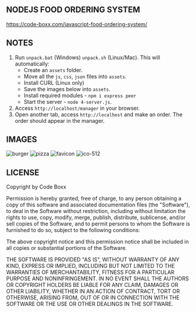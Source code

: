 ## NODEJS FOOD ORDERING SYSTEM
https://code-boxx.com/javascript-food-ordering-system/

## NOTES
1) Run `unpack.bat` (Windows) `unpack.sh` (Linux/Mac). This will automatically:
   - Create an `assets` folder.
   - Move all the `js`, `css`, `json` files into `assets`.
   - Install CURL (Linux only)
   - Save the images below into `assets`.
   - Install required modules - `npm i express peer`
   - Start the server - `node 4-server.js`.
2) Access `http://localhost/manager` in your browser.
3) Open another tab, access `http://localhost` and make an order. The order should appear in the manager.

## IMAGES
![burger](https://user-images.githubusercontent.com/11156244/244247098-57d945e4-6e97-480e-868d-b544e02bb210.png)
![pizza](https://user-images.githubusercontent.com/11156244/244247111-7bed4df8-e3c9-4712-b943-90dd4987a23a.png)
![favicon](https://user-images.githubusercontent.com/11156244/244247124-eeaa9dfb-b845-40cc-a8e8-5dde467f1675.png)
![ico-512](https://user-images.githubusercontent.com/11156244/244247136-48360ca4-a8c8-42b8-b131-401a22913831.png)

## LICENSE
Copyright by Code Boxx

Permission is hereby granted, free of charge, to any person obtaining a copy
of this software and associated documentation files (the "Software"), to deal
in the Software without restriction, including without limitation the rights
to use, copy, modify, merge, publish, distribute, sublicense, and/or sell
copies of the Software, and to permit persons to whom the Software is
furnished to do so, subject to the following conditions:

The above copyright notice and this permission notice shall be included in all
copies or substantial portions of the Software.

THE SOFTWARE IS PROVIDED "AS IS", WITHOUT WARRANTY OF ANY KIND, EXPRESS OR
IMPLIED, INCLUDING BUT NOT LIMITED TO THE WARRANTIES OF MERCHANTABILITY,
FITNESS FOR A PARTICULAR PURPOSE AND NONINFRINGEMENT. IN NO EVENT SHALL THE
AUTHORS OR COPYRIGHT HOLDERS BE LIABLE FOR ANY CLAIM, DAMAGES OR OTHER
LIABILITY, WHETHER IN AN ACTION OF CONTRACT, TORT OR OTHERWISE, ARISING FROM,
OUT OF OR IN CONNECTION WITH THE SOFTWARE OR THE USE OR OTHER DEALINGS IN THE
SOFTWARE.